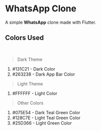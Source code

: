 # WhatsApp Clone

A simple **WhatsApp** clone made with Flutter.

## Colors Used
<br>

> Dark Theme
1. #131C21 - Dark Color
2. #263238 - Dark App Bar Color

> Light Theme
1. #FFFFFF - Light Color

> Other Colors
1. #075E54 - Dark Teal Green Color
2. #128C7E - Light Teal Green Color
3. #25D366 - Light Green Color

